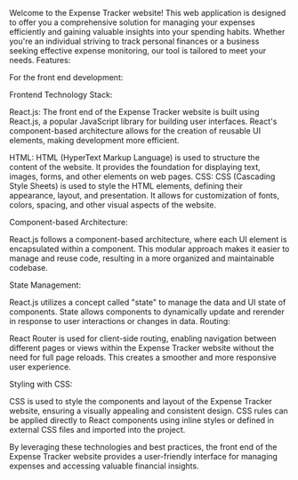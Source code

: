 Welcome to the Expense Tracker website! This web application is designed to offer you a comprehensive solution for managing your expenses efficiently and gaining valuable insights into your spending habits. Whether you're an individual striving to track personal finances or a business seeking effective expense monitoring, our tool is tailored to meet your needs.
Features:

For the front end development:

Frontend Technology Stack:

React.js: The front end of the Expense Tracker website is built using React.js, a popular JavaScript library for building user interfaces. React's component-based architecture allows for the creation of reusable UI elements, making development more efficient.


HTML: HTML (HyperText Markup Language) is used to structure the content of the website. It provides the foundation for displaying text, images, forms, and other elements on web pages.
CSS: CSS (Cascading Style Sheets) is used to style the HTML elements, defining their appearance, layout, and presentation. It allows for customization of fonts, colors, spacing, and other visual aspects of the website.


Component-based Architecture:

React.js follows a component-based architecture, where each UI element is encapsulated within a component. This modular approach makes it easier to manage and reuse code, resulting in a more organized and maintainable codebase.

State Management:

React.js utilizes a concept called "state" to manage the data and UI state of components. State allows components to dynamically update and rerender in response to user interactions or changes in data.
Routing:

React Router is used for client-side routing, enabling navigation between different pages or views within the Expense Tracker website without the need for full page reloads. This creates a smoother and more responsive user experience.

Styling with CSS:

CSS is used to style the components and layout of the Expense Tracker website, ensuring a visually appealing and consistent design. CSS rules can be applied directly to React components using inline styles or defined in external CSS files and imported into the project.

By leveraging these technologies and best practices, the front end of the Expense Tracker website provides a user-friendly interface for managing expenses and accessing valuable financial insights.

